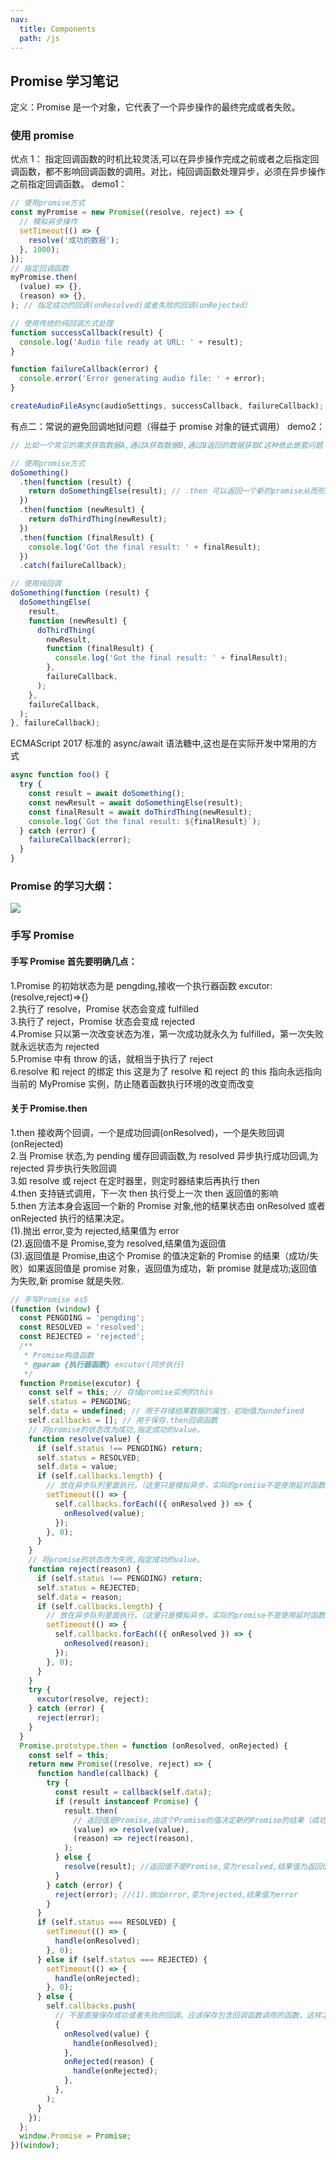 ```yaml
---
nav:
  title: Components
  path: /js
---
```


## Promise 学习笔记

定义：Promise 是一个对象，它代表了一个异步操作的最终完成或者失败。

### 使用 promise

优点 1： 指定回调函数的时机比较灵活,可以在异步操作完成之前或者之后指定回调函数，都不影响回调函数的调用。对比，纯回调函数处理异步，必须在异步操作之前指定回调函数。 demo1：

```jsx | pure
// 使用promise方式
const myPromise = new Promise((resolve, reject) => {
  // 模拟异步操作
  setTimeout(() => {
    resolve('成功的数据');
  }, 1000);
});
// 指定回调函数
myPromise.then(
  (value) => {},
  (reason) => {},
); // 指定成功的回调(onResolved)或者失败的回调(onRejected)

// 使用传统的纯回调方式处理
function successCallback(result) {
  console.log('Audio file ready at URL: ' + result);
}

function failureCallback(error) {
  console.error('Error generating audio file: ' + error);
}

createAudioFileAsync(audioSettings, successCallback, failureCallback);
```

有点二：常说的避免回调地狱问题（得益于 promise 对象的链式调用） demo2：

```jsx | pure
// 比如一个常见的需求获取数据A,通过A获取数据B,通过B返回的数据获取C这种依此嵌套问题

// 使用promise方式
doSomething()
  .then(function (result) {
    return doSomethingElse(result); // .then 可以返回一个新的promise从而形成另一个异步操作，这样的话，在 Promise上新增的回调函数会排在这个 Promise 对象的后面。
  })
  .then(function (newResult) {
    return doThirdThing(newResult);
  })
  .then(function (finalResult) {
    console.log('Got the final result: ' + finalResult);
  })
  .catch(failureCallback);

// 使用纯回调
doSomething(function (result) {
  doSomethingElse(
    result,
    function (newResult) {
      doThirdThing(
        newResult,
        function (finalResult) {
          console.log('Got the final result: ' + finalResult);
        },
        failureCallback,
      );
    },
    failureCallback,
  );
}, failureCallback);
```

ECMAScript 2017 标准的 async/await 语法糖中,这也是在实际开发中常用的方式

```jsx | pure
async function foo() {
  try {
    const result = await doSomething();
    const newResult = await doSomethingElse(result);
    const finalResult = await doThirdThing(newResult);
    console.log(`Got the final result: ${finalResult}`);
  } catch (error) {
    failureCallback(error);
  }
}
```

### Promise 的学习大纲：

![](./promise%E5%AD%A6%E4%B9%A0.png)

### 手写 Promise

#### 手写 Promise 首先要明确几点：

1.Promise 的初始状态为是 pengding,接收一个执行器函数 excutor: (resolve,reject)=>{} <br> 2.执行了 resolve，Promise 状态会变成 fulfilled<br> 3.执行了 reject，Promise 状态会变成 rejected<br> 4.Promise 只以第一次改变状态为准，第一次成功就永久为 fulfilled，第一次失败就永远状态为 rejected<br> 5.Promise 中有 throw 的话，就相当于执行了 reject<br> 6.resolve 和 reject 的绑定 this 这是为了 resolve 和 reject 的 this 指向永远指向当前的 MyPromise 实例，防止随着函数执行环境的改变而改变<br>

#### 关于 Promise.then

1.then 接收两个回调，一个是成功回调(onResolved)，一个是失败回调(onRejected)<br> 2.当 Promise 状态,为 pending 缓存回调函数,为 resolved 异步执行成功回调,为 rejected 异步执行失败回调<br> 3.如 resolve 或 reject 在定时器里，则定时器结束后再执行 then<br> 4.then 支持链式调用，下一次 then 执行受上一次 then 返回值的影响<br> 5.then 方法本身会返回一个新的 Promise 对象,他的结果状态由 onResolved 或者 onRejected 执行的结果决定。<br> (1).抛出 error,变为 rejected,结果值为 error<br> (2).返回值不是 Promise,变为 resolved,结果值为返回值<br> (3).返回值是 Promise,由这个 Promise 的值决定新的 Promise 的结果（成功/失败）如果返回值是 promise 对象，返回值为成功，新 promise 就是成功;返回值为失败,新 promise 就是失败.

```jsx | pure
// 手写Promise es5
(function (window) {
  const PENGDING = 'pengding';
  const RESOLVED = 'resolved';
  const REJECTED = 'rejected';
  /**
   * Promise构造函数
   * @param {执行器函数} excutor(同步执行)
   */
  function Promise(excutor) {
    const self = this; // 存储promise实例的this
    self.status = PENGDING;
    self.data = undefined; // 用于存储结果数据的属性，初始值为undefined
    self.callbacks = []; // 用于保存.then回调函数
    // 将promise的状态改为成功,指定成功的value。
    function resolve(value) {
      if (self.status !== PENGDING) return;
      self.status = RESOLVED;
      self.data = value;
      if (self.callbacks.length) {
        // 放在异步队列里面执行。（这里只是模拟异步，实际的promise不是使用延时函数，延时函数是一个宏任务）
        setTimeout(() => {
          self.callbacks.forEach(({ onResolved }) => {
            onResolved(value);
          });
        }, 0);
      }
    }
    // 将promise的状态改为失败,指定成功的value。
    function reject(reason) {
      if (self.status !== PENGDING) return;
      self.status = REJECTED;
      self.data = reason;
      if (self.callbacks.length) {
        // 放在异步队列里面执行。（这里只是模拟异步，实际的promise不是使用延时函数，延时函数是一个宏任务）
        setTimeout(() => {
          self.callbacks.forEach(({ onResolved }) => {
            onResolved(reason);
          });
        }, 0);
      }
    }
    try {
      excutor(resolve, reject);
    } catch (error) {
      reject(error);
    }
  }
  Promise.prototype.then = function (onResolved, onRejected) {
    const self = this;
    return new Promise((resolve, reject) => {
      function handle(callback) {
        try {
          const result = callback(self.data);
          if (result instanceof Promise) {
            result.then(
              // 返回值是Promise,由这个Promise的值决定新的Promise的结果（成功/失败）如果返回值是 promise 对象，返回值为成功，新 promise 就是成功;返回值为失败,新 promise 就是失败.
              (value) => resolve(value),
              (reason) => reject(reason),
            );
          } else {
            resolve(result); //返回值不是Promise,变为resolved,结果值为返回值
          }
        } catch (error) {
          reject(error); //(1).抛出error,变为rejected,结果值为error
        }
      }
      if (self.status === RESOLVED) {
        setTimeout(() => {
          handle(onResolved);
        }, 0);
      } else if (self.status === REJECTED) {
        setTimeout(() => {
          handle(onRejected);
        }, 0);
      } else {
        self.callbacks.push(
          // 不是直接保存成功或者失败的回调。应该保存包含回调函数调用的函数，这样才能更新返回的promise的状态
          {
            onResolved(value) {
              handle(onResolved);
            },
            onRejected(reason) {
              handle(onRejected);
            },
          },
        );
      }
    });
  };
  window.Promise = Promise;
})(window);
```
